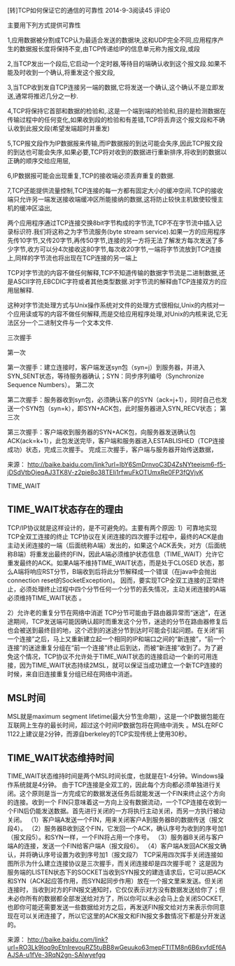 [转]TCP如何保证它的通信的可靠性
2014-9-3阅读45 评论0

主要用下列方式提供可靠性

1,应用数据被分割成TCP认为最适合发送的数据块,这和UDP完全不同,应用程序产生的数据报长度将保持不变,由TCP传递给IP的信息单元称为报文段,或段

2,当TCP发出一个段后,它启动一个定时器,等待目的端确认收到这个报文段.如果不能及时收到一个确认,将重发这个报文段,

3,当TCP收到发自TCP连接另一端的数据,它将发送一个确认,这个确认不是立即发送,通常将推迟几分之一秒.

4,TCP将保持它首部和数据的检验和,.这是一个端到端的检验和,目的是检测数据在传输过程中的任何变化,如果收到段的检验和有差错,TCP将丢弃这个报文段和不确认收到此报文段(希望发端超时并重发)

5,TCP报文段作为IP数据报来传输,而IP数据报的到达可能会失序,因此TCP报文段的到达也可能会失序,如果必要,TCP将对收到的数据进行重新排序,将收到的数据以正确的顺序交给应用层,

6,IP数据报可能会出现重复,TCP的接收端必须丢弃重复的数据.

7,TCP还能提供流量控制,TCP连接的每一方都有固定大小的缓冲空间.TCP的接收端只允许另一端发送接收端缓冲区所能接纳的数据,这将防止较快主机致使较慢主机的缓冲区溢出,

两个应用程序通过TCP连接交换8bit字节构成的字节流,TCP不在字节流中插入记录标识符.我们将这称之为字节流服务(byte stream service).如果一方的应用程序先传10字节,又传20字节,再传50字节,连接的另一方将无法了解发方每次发送了多少字节,收方可以分4次接收这80字节,每次收20字节,一端将字节流放到TCP连接上,同样的字节流也将出现在TCP连接的另一端上

TCP对字节流的内容不做任何解释,TCP不知道传输的数据字节流是二进制数据,还是ASCII字符,EBCDIC字符或者其他类型数据.对字节流的解释由TCP连接双方的应用层解释.

这种对字节流处理方式与Unix操作系统对文件的处理方式很相似,Unix的内核对一个应用读或写的内容不做任何解释,而是交给应用程序处理,对Unix的内核来说,它无法区分一个二进制文件与一个文本文件.



三次握手

第一次

第一次握手：建立连接时，客户端发送syn包（syn=j）到服务器，并进入SYN_SENT状态，等待服务器确认；SYN：同步序列编号（Synchronize Sequence Numbers）。
第二次

第二次握手：服务器收到syn包，必须确认客户的SYN（ack=j+1），同时自己也发送一个SYN包（syn=k），即SYN+ACK包，此时服务器进入SYN_RECV状态；
第三次

第三次握手：客户端收到服务器的SYN+ACK包，向服务器发送确认包ACK(ack=k+1），此包发送完毕，客户端和服务器进入ESTABLISHED（TCP连接成功）状态，完成三次握手。
完成三次握手，客户端与服务器开始传送数据，

来源： <http://baike.baidu.com/link?url=IbY6SmDrnvoC3D4ZsNYteejsm6-f5-jDSdVtbOjeqAJ3TK8V-z2pie8o38TEIi1rfwuFkOTUmxRe0FP3fQVjvK>
 




TIME_WAIT

TIME_WAIT状态存在的理由
----------------------------
TCP/IP协议就是这样设计的，是不可避免的。主要有两个原因:
1）可靠地实现TCP全双工连接的终止
TCP协议在关闭连接的四次握手过程中，最终的ACK是由主动关闭连接的一端（后面统称A端）发出的，如果这个ACK丢失，对方（后面统称B端）将重发出最终的FIN，因此A端必须维护状态信息（TIME_WAIT）允许它重发最终的ACK。如果A端不维持TIME_WAIT状态，而是处于CLOSED 状态，那么A端将响应RST分节，B端收到后将此分节解释成一个错误（在java中会抛出connection reset的SocketException)。
因而，要实现TCP全双工连接的正常终止，必须处理终止过程中四个分节任何一个分节的丢失情况，主动关闭连接的A端必须维持TIME_WAIT状态 。
 
2）允许老的重复分节在网络中消逝 
TCP分节可能由于路由器异常而“迷途”，在迷途期间，TCP发送端可能因确认超时而重发这个分节，迷途的分节在路由器修复后也会被送到最终目的地，这个迟到的迷途分节到达时可能会引起问题。在关闭“前一个连接”之后，马上又重新建立起一个相同的IP和端口之间的“新连接”，“前一个连接”的迷途重复分组在“前一个连接”终止后到达，而被“新连接”收到了。为了避免这个情况，TCP协议不允许处于TIME_WAIT状态的连接启动一个新的可用连接，因为TIME_WAIT状态持续2MSL，就可以保证当成功建立一个新TCP连接的时候，来自旧连接重复分组已经在网络中消逝。
 
 
 
 
MSL时间
----------------------------
MSL就是maximum segment lifetime(最大分节生命期），这是一个IP数据包能在互联网上生存的最长时间，超过这个时间IP数据包将在网络中消失 。MSL在RFC 1122上建议是2分钟，而源自berkeley的TCP实现传统上使用30秒。
 
TIME_WAIT状态维持时间
----------------------------
TIME_WAIT状态维持时间是两个MSL时间长度，也就是在1-4分钟。Windows操作系统就是4分钟。
 由于TCP连接是全双工的，因此每个方向都必须单独进行关闭。这个原则是当一方完成它的数据发送任务后就能发送一个FIN来终止这个方向的连接。收到一个 FIN只意味着这一方向上没有数据流动，一个TCP连接在收到一个FIN后仍能发送数据。首先进行关闭的一方将执行主动关闭，而另一方执行被动关闭。
（1）客户端A发送一个FIN，用来关闭客户A到服务器B的数据传送（报文段4）。
（2）服务器B收到这个FIN，它发回一个ACK，确认序号为收到的序号加1（报文段5）。和SYN一样，一个FIN将占用一个序号。
（3）服务器B关闭与客户端A的连接，发送一个FIN给客户端A（报文段6）。
（4）客户端A发回ACK报文确认，并将确认序号设置为收到序号加1（报文段7）
TCP采用四次挥手关闭连接如图所示为什么建立连接协议是三次握手，而关闭连接却是四次握手呢？
这是因为服务端的LISTEN状态下的SOCKET当收到SYN报文的建连请求后，它可以把ACK和SYN（ACK起应答作用，而SYN起同步作用）放在一个报文里来发送。但关闭连接时，当收到对方的FIN报文通知时，它仅仅表示对方没有数据发送给你了；但未必你所有的数据都全部发送给对方了，所以你可以未必会马上会关闭SOCKET,也即你可能还需要发送一些数据给对方之后，再发送FIN报文给对方来表示你同意现在可以关闭连接了，所以它这里的ACK报文和FIN报文多数情况下都是分开发送的。

来源： <http://baike.baidu.com/link?url=RO3Lk9loq9oEtnIrevouRZ5tuBB8wGeuuko63mepFTlTM8n6B6xvfdEf6AAJSA-u1fVe-3RqN2gn-SAlwyefgq>
 